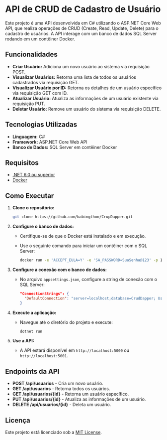 
# API de CRUD de Cadastro de Usuário

Este projeto é uma API desenvolvida em C# utilizando o ASP.NET Core Web API, que realiza operações de CRUD (Create, Read, Update, Delete) para o cadastro de usuários. A API interage com um banco de dados SQL Server rodando em um contêiner Docker.

## Funcionalidades

- **Criar Usuário:** Adiciona um novo usuário ao sistema via requisição POST.
- **Visualizar Usuários:** Retorna uma lista de todos os usuários cadastrados via requisição GET.
- **Visualizar Usuário por ID:** Retorna os detalhes de um usuário específico via requisição GET com ID.
- **Atualizar Usuário:** Atualiza as informações de um usuário existente via requisição PUT.
- **Deletar Usuário:** Remove um usuário do sistema via requisição DELETE.

## Tecnologias Utilizadas

- **Linguagem:** C#
- **Framework:** ASP.NET Core Web API
- **Banco de Dados:** SQL Server em contêiner Docker

## Requisitos

- [.NET 6.0 ou superior](https://dotnet.microsoft.com/download)
- [Docker](https://www.docker.com/get-started)

## Como Executar

1. **Clone o repositório:**

   ```bash
   git clone https://github.com/babingthon/CrupDapper.git
   ```

2. **Configure o banco de dados:**

   - Certifique-se de que o Docker está instalado e em execução.
   - Use o seguinte comando para iniciar um contêiner com o SQL Server:

     ```bash
     docker run -e 'ACCEPT_EULA=Y' -e 'SA_PASSWORD=SuaSenha@123' -p 1433:1433 --name sql_server --hostname sql_server -d mcr.microsoft.com/mssql/server:2022-latest
     ```

3. **Configure a conexão com o banco de dados:**

   - No arquivo `appsettings.json`, configure a string de conexão com o SQL Server:

     ```json
     "ConnectionStrings": {
       "DefaultConnection": "server=localhost;database=CrudDapper; User Id=SA; Password=SUA_SENHA_FORTE; trusted_connection=false; trustservercertificate=true"
     }
     ```

4. **Execute a aplicação:**

   - Navegue até o diretório do projeto e execute:

     ```bash
     dotnet run
     ```

5. **Use a API:**

   - A API estará disponível em `http://localhost:5000` ou `http://localhost:5001`.

## Endpoints da API

- **POST /api/usuarios** - Cria um novo usuário.
- **GET /api/usuarios** - Retorna todos os usuários.
- **GET /api/usuarios/{id}** - Retorna um usuário específico.
- **PUT /api/usuarios/{id}** - Atualiza as informações de um usuário.
- **DELETE /api/usuarios/{id}** - Deleta um usuário.

## Licença

Este projeto está licenciado sob a [MIT License](LICENSE).
